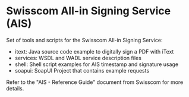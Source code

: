 Swisscom All-in Signing Service (AIS)
============

Set of tools and scripts for the Swisscom All-in Signing Service:

* itext: Java source code example to digitally sign a PDF with iText
* services: WSDL and WADL service description files
* shell: Shell script examples for AIS timestamp and signature usage
* soapui: SoapUI Project that contains example requests

Refer to the "AIS - Reference Guide" document from Swisscom for more details.

